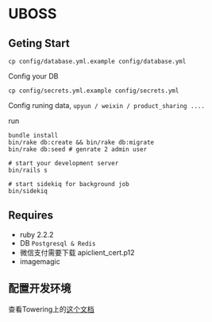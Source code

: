 # UBOSS

## Geting Start

`cp config/database.yml.example config/database.yml`

Config your DB

`cp config/secrets.yml.example config/secrets.yml`

Config runing data, `upyun / weixin / product_sharing ....`

run
```shell
bundle install
bin/rake db:create && bin/rake db:migrate
bin/rake db:seed # genrate 2 admin user

# start your development server
bin/rails s

# start sidekiq for background job
bin/sidekiq
```

## Requires

- ruby 2.2.2
- DB `Postgresql & Redis`
- 微信支付需要下载 apiclient_cert.p12
- imagemagic

## 配置开发环境

查看Towering上的[这个文档](https://tower.im/projects/8a879141134a43159e31505c6e05e167/docs/5bc701ae5f1c4344b167b56ab0178d4c/)
